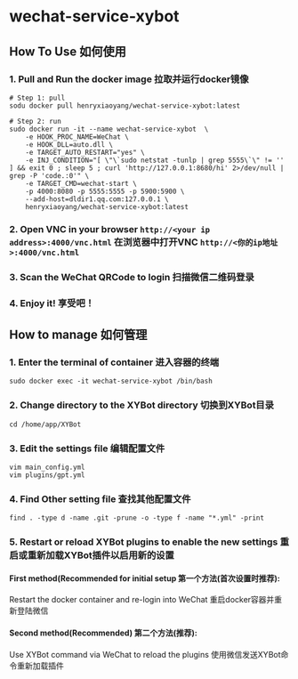 # wechat-service-xybot

## How To Use 如何使用

### 1. Pull and Run the docker image 拉取并运行docker镜像
```shell
# Step 1: pull
sodu docker pull henryxiaoyang/wechat-service-xybot:latest

# Step 2: run
sudo docker run -it --name wechat-service-xybot  \
    -e HOOK_PROC_NAME=WeChat \
    -e HOOK_DLL=auto.dll \
    -e TARGET_AUTO_RESTART="yes" \
    -e INJ_CONDITION="[ \"\`sudo netstat -tunlp | grep 5555\`\" != '' ] && exit 0 ; sleep 5 ; curl 'http://127.0.0.1:8680/hi' 2>/dev/null | grep -P 'code.:0'" \
    -e TARGET_CMD=wechat-start \
    -p 4000:8080 -p 5555:5555 -p 5900:5900 \
    --add-host=dldir1.qq.com:127.0.0.1 \
    henryxiaoyang/wechat-service-xybot:latest
```

### 2. Open VNC in your browser `http://<your ip address>:4000/vnc.html` 在浏览器中打开VNC `http://<你的ip地址>:4000/vnc.html`

### 3. Scan the WeChat QRCode to login 扫描微信二维码登录

### 4. Enjoy it! 享受吧！

## How to manage 如何管理

### 1. Enter the terminal of container 进入容器的终端
```shell
sudo docker exec -it wechat-service-xybot /bin/bash
```

### 2. Change directory to the XYBot directory 切换到XYBot目录
```shell
cd /home/app/XYBot
```

### 3. Edit the settings file 编辑配置文件
```shell
vim main_config.yml
vim plugins/gpt.yml
```

### 4. Find Other setting file 查找其他配置文件
```shell
find . -type d -name .git -prune -o -type f -name "*.yml" -print
```

### 5. Restart or reload XYBot plugins to enable the new settings 重启或重新加载XYBot插件以启用新的设置

#### First method(Recommended for initial setup 第一个方法(首次设置时推荐):
Restart the docker container and re-login into WeChat 重启docker容器并重新登陆微信

#### Second method(Recommended) 第二个方法(推荐):
Use XYBot command via WeChat to reload the plugins 使用微信发送XYBot命令重新加载插件
